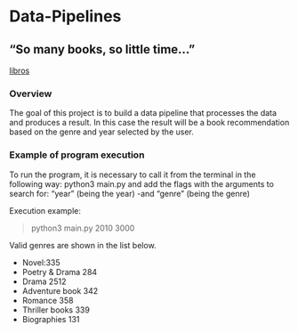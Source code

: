 # Data-Pipelines

## “So many books, so little time…”

[libros](Input/books-portada.jpg)

### Overview

The goal of this project is to build a data pipeline that processes the data and produces a result. In this case the result will be a book recommendation based on the genre and year selected by the user.



### Example of program execution

To run the program, it is necessary to call it from the terminal in the following way: python3 main.py and add the flags with the arguments to search for: “year” (being the year) -and “genre” (being the genre)

Execution example:

> python3 main.py  2010  3000

Valid genres are shown in the list below.

* Novel:335
* Poetry & Drama 284
* Drama 2512
* Adventure book 342
* Romance 358
* Thriller books 339
* Biographies 131